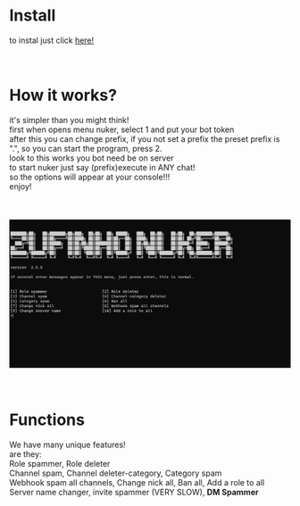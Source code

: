 # Install
to instal just click <a href="https://github.com/zufinho/zufinhonuker/raw/main/zufinhonuker.exe">here!</a><br>
<br>
<br>
# How it works?
it's simpler than you might think!<br>
first when opens menu nuker, select 1 and put your bot token<br>
after this you can change prefix, if you not set a prefix the preset prefix is ".", so you can start the program, press 2.<br>
look to this works you bot need be on server<br>
to start nuker just say (prefix)execute in ANY chat!<br>
so the options will appear at your console!!!<br>
enjoy!<br>
<br>
<br>
<br>
<img src="print1.png">
<br>
<br>
<br>
# Functions
We have many unique features!<br>
are they:<br>
Role spammer, Role deleter<br>
Channel spam, Channel deleter-category, Category spam<br>
Webhook spam all channels, Change nick all, Ban all, Add a role to all<br>
Server name changer, invite spammer (VERY SLOW), **DM Spammer**
